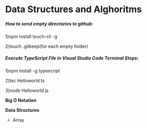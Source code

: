 <h1>Data Structures and Alghoritms</h1>
<h5><strong>How to send empty directories to github:</strong></h5>
<p>1)npm install touch-cli -g</p>
<p>2)touch .gitkeep(for each empty folder)</p>
<h5><strong>Execute TypeScript File in Visual Studio Code Terminal Steps:</strong></h5>
<p>1)npm install -g typescript</p>
<p>2)tsc Helloworld.ts</p>
<p>3)node Helloworld.js</p>
<p><strong>Big O Notation</strong></p>
<p><strong>Data Structures</strong></p>
<ul type="circle">
  <li>Array</li>
</ul>

